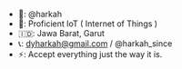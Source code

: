 - 🧑: @harkah
- 🤖: Proficient IoT ( Internet of Things )
- 🇮🇩: Jawa Barat, Garut
- 📞: dyharkah@gmail.com / @harkah_since
- ⚡: Accept everything just the way it is.

<!---
DarkYourth/DarkYourth is a ✨ special ✨ repository because its `README.md` (this file) appears on your GitHub profile.
You can click the Preview link to take a look at your changes.
--->
